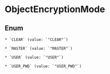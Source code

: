
# ObjectEncryptionMode

## Enum


    * `CLEAR` (value: `"CLEAR"`)

    * `MASTER` (value: `"MASTER"`)

    * `USER` (value: `"USER"`)

    * `USER_PWD` (value: `"USER_PWD"`)
